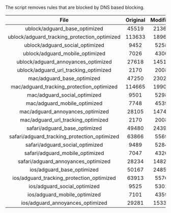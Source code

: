 The script removes rules that are blocked by DNS based blocking.


| File | Original | Modified |
|:----:|:-----:|:-----:|
| ublock/adguard_base_optimized | 45519 | 21369 |
| ublock/adguard_tracking_protection_optimized | 113633 | 18966 |
| ublock/adguard_social_optimized | 9452 | 5258 |
| ublock/adguard_mobile_optimized | 7026 | 4300 |
| ublock/adguard_annoyances_optimized | 27618 | 14511 |
| ublock/adguard_url_tracking_optimized | 2170 | 2008 |
| mac/adguard_base_optimized | 47250 | 23029 |
| mac/adguard_tracking_protection_optimized | 114665 | 19901 |
| mac/adguard_social_optimized | 9501 | 5298 |
| mac/adguard_mobile_optimized | 7748 | 4539 |
| mac/adguard_annoyances_optimized | 28105 | 14747 |
| mac/adguard_url_tracking_optimized | 2170 | 2008 |
| safari/adguard_base_optimized | 49480 | 24393 |
| safari/adguard_tracking_protection_optimized | 63866 | 5569 |
| safari/adguard_social_optimized | 9489 | 5284 |
| safari/adguard_mobile_optimized | 7047 | 4320 |
| safari/adguard_annoyances_optimized | 28234 | 14824 |
| ios/adguard_base_optimized | 50167 | 24852 |
| ios/adguard_tracking_protection_optimized | 63913 | 5576 |
| ios/adguard_social_optimized | 9525 | 5301 |
| ios/adguard_mobile_optimized | 7101 | 4359 |
| ios/adguard_annoyances_optimized | 29281 | 15331 |